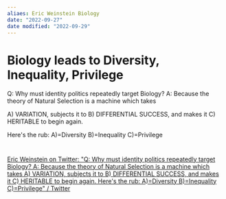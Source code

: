 ```yaml
---
aliaes: Eric Weinstein Biology
date: "2022-09-27"
date modified: "2022-09-29"
---
```


# Biology leads to Diversity, Inequality, Privilege
Q: Why must identity politics repeatedly target Biology?
A: Because the theory of Natural Selection is a machine which takes

A) VARIATION, subjects it to
B) DIFFERENTIAL SUCCESS, and makes it
C) HERITABLE to begin again.

Here's the rub:
A)=Diversity
B)=Inequality
C)=Privilege

#
[Eric Weinstein on Twitter: "Q: Why must identity politics repeatedly target Biology? A: Because the theory of Natural Selection is a machine which takes A) VARIATION, subjects it to B) DIFFERENTIAL SUCCESS, and makes it C) HERITABLE to begin again. Here's the rub: A)=Diversity B)=Inequality C)=Privilege" / Twitter](https://twitter.com/ericrweinstein/status/957421568216330240)
